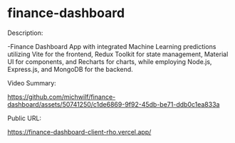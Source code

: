 # finance-dashboard

Description:

-Finance Dashboard App with integrated Machine Learning predictions utilizing Vite for the frontend, Redux Toolkit for state management, Material UI for components, and Recharts for charts, while employing Node.js, Express.js, and MongoDB for the backend.

Video Summary:

https://github.com/michwilf/finance-dashboard/assets/50741250/c1de6869-9f92-45db-be71-ddb0c1ea833a

Public URL:

https://finance-dashboard-client-rho.vercel.app/
